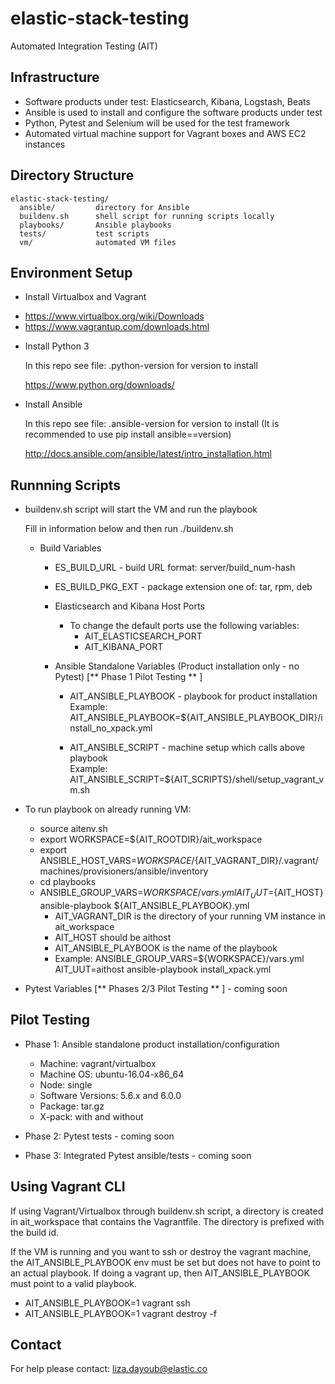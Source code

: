 # elastic-stack-testing

Automated Integration Testing (AIT)

## Infrastructure

 - Software products under test: Elasticsearch, Kibana, Logstash, Beats
 - Ansible is used to install and configure the software products under test
 - Python, Pytest and Selenium will be used for the test framework
 - Automated virtual machine support for Vagrant boxes and AWS EC2 instances

## Directory Structure

```
elastic-stack-testing/
  ansible/         directory for Ansible
  buildenv.sh      shell script for running scripts locally
  playbooks/       Ansible playbooks
  tests/           test scripts
  vm/              automated VM files
```

## Environment Setup

 * Install Virtualbox and Vagrant

  - https://www.virtualbox.org/wiki/Downloads
  - https://www.vagrantup.com/downloads.html

* Install Python 3

  In this repo see file: .python-version for version to install

  https://www.python.org/downloads/

* Install Ansible

  In this repo see file: .ansible-version for version to install (It is recommended to use pip install ansible==version)

  http://docs.ansible.com/ansible/latest/intro_installation.html

## Runnning Scripts

* buildenv.sh script will start the VM and run the playbook

  Fill in information below and then run ./buildenv.sh   

  - Build Variables
    - ES_BUILD_URL - build URL format: server/build_num-hash   
    - ES_BUILD_PKG_EXT - package extension one of: tar, rpm, deb

    - Elasticsearch and Kibana Host Ports
      - To change the default ports use the following variables:
        - AIT_ELASTICSEARCH_PORT
        - AIT_KIBANA_PORT

    - Ansible Standalone Variables (Product installation only - no Pytest) [** Phase 1 Pilot Testing ** ]
      - AIT_ANSIBLE_PLAYBOOK - playbook for product installation   
        Example: AIT_ANSIBLE_PLAYBOOK=${AIT_ANSIBLE_PLAYBOOK_DIR}/install_no_xpack.yml

      - AIT_ANSIBLE_SCRIPT - machine setup which calls above playbook      
        Example: AIT_ANSIBLE_SCRIPT=${AIT_SCRIPTS}/shell/setup_vagrant_vm.sh   

* To run playbook on already running VM:
    - source aitenv.sh
    - export WORKSPACE=${AIT_ROOTDIR}/ait_workspace
    - export ANSIBLE_HOST_VARS=${WORKSPACE}/${AIT_VAGRANT_DIR}/.vagrant/machines/provisioners/ansible/inventory
    - cd playbooks
    - ANSIBLE_GROUP_VARS=${WORKSPACE}/vars.yml AIT_UUT=${AIT_HOST} ansible-playbook ${AIT_ANSIBLE_PLAYBOOK}.yml
      - AIT_VAGRANT_DIR is the directory of your running VM instance in ait_workspace
      - AIT_HOST should be aithost
      - AIT_ANSIBLE_PLAYBOOK is the name of the playbook
      - Example: ANSIBLE_GROUP_VARS=${WORKSPACE}/vars.yml AIT_UUT=aithost ansible-playbook install_xpack.yml


* Pytest Variables [** Phases 2/3 Pilot Testing ** ] - coming soon

## Pilot Testing

  - Phase 1: Ansible standalone product installation/configuration
      - Machine: vagrant/virtualbox
      - Machine OS: ubuntu-16.04-x86_64
      - Node: single
      - Software Versions: 5.6.x and 6.0.0
      - Package: tar.gz
      - X-pack: with and without  


  - Phase 2: Pytest tests - coming soon

  - Phase 3: Integrated Pytest ansible/tests - coming soon

## Using Vagrant CLI

  If using Vagrant/Virtualbox through buildenv.sh script, a directory is created in ait_workspace
  that contains the Vagrantfile.  The directory is prefixed with the build id.  

  If the VM is running and you want to ssh or destroy the vagrant machine, the AIT_ANSIBLE_PLAYBOOK env must
  be set but does not have to point to an actual playbook.  If doing a vagrant up, then AIT_ANSIBLE_PLAYBOOK must point to a valid playbook.

  - AIT_ANSIBLE_PLAYBOOK=1 vagrant ssh
  - AIT_ANSIBLE_PLAYBOOK=1 vagrant destroy -f


## Contact

  For help please contact: liza.dayoub@elastic.co
